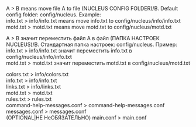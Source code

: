 A > B means move file A to file (NUCLEUS CONFIG FOLDER)/B. Default config folder: config/nucleus. Example:\
info.txt > info/info.txt means move info.txt to config/nucleus/info/info.txt\
motd.txt > motd.txt means move motd.txt to config/nucleus/motd.txt

A > B значит переместить файл A в файл (ПАПКА НАСТРОЕК NUCLEUS)/B. Стандартная папка настроек: config/nucleus. Пример:\
info.txt > info/info.txt значит переместить info.txt в config/nucleus/info/info.txt\
motd.txt > motd.txt значит переместить motd.txt в config/nucleus/motd.txt

colors.txt > info/colors.txt\
info.txt > info/info.txt\
links.txt > info/links.txt\
motd.txt > motd.txt\
rules.txt > rules.txt\
command-help-messages.conf > command-help-messages.conf\
messages.conf > messages.conf\
(OPTIONAL|НЕ НеОБЯЗАТЕЛЬНО) main.conf > main.conf
